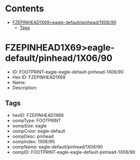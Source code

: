 



Contents
========

* [FZEPINHEAD1X69>eagle-default/pinhead/1X06/90](#fzepinhead1x69eagle-defaultpinhead1x0690)
	* [Tags](#tags)

# FZEPINHEAD1X69>eagle-default/pinhead/1X06/90

- ID: FOOTPRINT-eagle-eagle-default-pinhead-1X06/90
- Hex ID: FZEPINHEAD1X69
- Name: 
- Description: 

## Tags

- hexID: FZEPINHEAD1X69
- oompType: FOOTPRINT
- oompSize: eagle
- oompColor: eagle-default
- oompDesc: pinhead
- oompIndex: 1X06/90
- oompName: eagle-default/pinhead/1X06/90
- oompID: FOOTPRINT-eagle-eagle-default-pinhead-1X06/90
